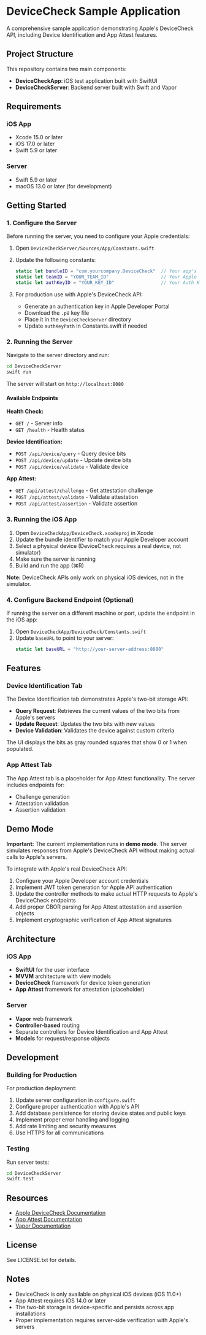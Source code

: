 # DeviceCheck Sample Application

A comprehensive sample application demonstrating Apple's DeviceCheck API, including Device Identification and App Attest features.

## Project Structure

This repository contains two main components:

- **DeviceCheckApp**: iOS test application built with SwiftUI
- **DeviceCheckServer**: Backend server built with Swift and Vapor

## Requirements

### iOS App
- Xcode 15.0 or later
- iOS 17.0 or later
- Swift 5.9 or later

### Server
- Swift 5.9 or later
- macOS 13.0 or later (for development)

## Getting Started

### 1. Configure the Server

Before running the server, you need to configure your Apple credentials:

1. Open `DeviceCheckServer/Sources/App/Constants.swift`
2. Update the following constants:
   ```swift
   static let bundleID = "com.yourcompany.DeviceCheck"  // Your app's bundle ID
   static let teamID = "YOUR_TEAM_ID"                   // Your Apple Team ID
   static let authKeyID = "YOUR_KEY_ID"                 // Your Auth Key ID
   ```

3. For production use with Apple's DeviceCheck API:
   - Generate an authentication key in Apple Developer Portal
   - Download the `.p8` key file
   - Place it in the `DeviceCheckServer` directory
   - Update `authKeyPath` in Constants.swift if needed

### 2. Running the Server

Navigate to the server directory and run:

```bash
cd DeviceCheckServer
swift run
```

The server will start on `http://localhost:8080`

#### Available Endpoints

**Health Check:**
- `GET /` - Server info
- `GET /health` - Health status

**Device Identification:**
- `POST /api/device/query` - Query device bits
- `POST /api/device/update` - Update device bits
- `POST /api/device/validate` - Validate device

**App Attest:**
- `GET /api/attest/challenge` - Get attestation challenge
- `POST /api/attest/validate` - Validate attestation
- `POST /api/attest/assertion` - Validate assertion

### 3. Running the iOS App

1. Open `DeviceCheckApp/DeviceCheck.xcodeproj` in Xcode
2. Update the bundle identifier to match your Apple Developer account
3. Select a physical device (DeviceCheck requires a real device, not simulator)
4. Make sure the server is running
5. Build and run the app (⌘R)

**Note:** DeviceCheck APIs only work on physical iOS devices, not in the simulator.

### 4. Configure Backend Endpoint (Optional)

If running the server on a different machine or port, update the endpoint in the iOS app:

1. Open `DeviceCheckApp/DeviceCheck/Constants.swift`
2. Update `baseURL` to point to your server:
   ```swift
   static let baseURL = "http://your-server-address:8080"
   ```

## Features

### Device Identification Tab

The Device Identification tab demonstrates Apple's two-bit storage API:

- **Query Request**: Retrieves the current values of the two bits from Apple's servers
- **Update Request**: Updates the two bits with new values
- **Device Validation**: Validates the device against custom criteria

The UI displays the bits as gray rounded squares that show 0 or 1 when populated.

### App Attest Tab

The App Attest tab is a placeholder for App Attest functionality. The server includes endpoints for:

- Challenge generation
- Attestation validation
- Assertion validation

## Demo Mode

**Important:** The current implementation runs in **demo mode**. The server simulates responses from Apple's DeviceCheck API without making actual calls to Apple's servers.

To integrate with Apple's real DeviceCheck API:

1. Configure your Apple Developer account credentials
2. Implement JWT token generation for Apple API authentication
3. Update the controller methods to make actual HTTP requests to Apple's DeviceCheck endpoints
4. Add proper CBOR parsing for App Attest attestation and assertion objects
5. Implement cryptographic verification of App Attest signatures

## Architecture

### iOS App
- **SwiftUI** for the user interface
- **MVVM** architecture with view models
- **DeviceCheck** framework for device token generation
- **App Attest** framework for attestation (placeholder)

### Server
- **Vapor** web framework
- **Controller-based** routing
- Separate controllers for Device Identification and App Attest
- **Models** for request/response objects

## Development

### Building for Production

For production deployment:

1. Update server configuration in `configure.swift`
2. Configure proper authentication with Apple's API
3. Add database persistence for storing device states and public keys
4. Implement proper error handling and logging
5. Add rate limiting and security measures
6. Use HTTPS for all communications

### Testing

Run server tests:
```bash
cd DeviceCheckServer
swift test
```

## Resources

- [Apple DeviceCheck Documentation](https://developer.apple.com/documentation/devicecheck)
- [App Attest Documentation](https://developer.apple.com/documentation/devicecheck/validating_apps_that_connect_to_your_server)
- [Vapor Documentation](https://docs.vapor.codes)

## License

See LICENSE.txt for details.

## Notes

- DeviceCheck is only available on physical iOS devices (iOS 11.0+)
- App Attest requires iOS 14.0 or later
- The two-bit storage is device-specific and persists across app installations
- Proper implementation requires server-side verification with Apple's servers


